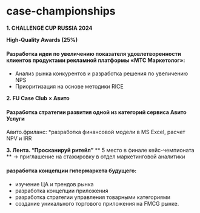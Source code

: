 # case-championships

**1. CHALLENGE CUP RUSSIA 2024**

**High-Quality Awards (25%)**

#### Разработка идеи по увеличению показателя удовлетворенности клиентов продуктами рекламной платформы «МТС Маркетолог»:

* Анализ рынка конкурентов и разработка решения по увеличению NPS
* Приоритизация на основе методики RICE

**2. FU Case Club × Авито**

#### Разработка стратегии развития одной из категорий сервиса Авито Услуги 
Авито.фриланс:
*разработка финансовой модели в MS Excel, расчет NPV и IRR

**3.  Лента. “Просканируй ритейл”**
** 5 место в финале кейс-чемпионата ** -> приглашение на стажировку в отдел маркетинговой аналитики
#### разработка концепции гипермаркета будущего:
  *   изучение ЦА и трендов рынка
  *   разработка концепции приложения 
  *   разработка стратегии управления товарными
 категориями
   *  создание уникального торгового приложения на FMCG рынке.

